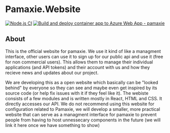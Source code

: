 # Pamaxie.Website
[![Node.js CI](https://github.com/pamaxie/Pamaxie.Website/actions/workflows/node.js.yml/badge.svg)](https://github.com/pamaxie/Pamaxie.Website/actions/workflows/node.js.yml)
[![Build and deploy container app to Azure Web App - pamaxie](https://github.com/pamaxie/Pamaxie.Website/actions/workflows/main_pamaxie.yml/badge.svg)](https://github.com/pamaxie/Pamaxie.Website/actions/workflows/main_pamaxie.yml)

## About
This is the official website for pamaxie. We use it kind of like a managment interface, other users can use it to sign up for our public api and use it (free for non commercial users). This allows them to manage their individual applications (and API tokens) and their account with us and how they recieve news and updates about our project.

We are developing this as a open website which basically can be "looked behind" by everyone so they can see and maybe even get inspired by its source code (or help fix issues with it if they feel like it). The webiste consists of a few modules and is written mostly in React, HTML and CSS. It directly accesses our API.
We do not recommend using this website for configuration related to Pamaxie, we will develop a smaller, more practical website that can serve as a managment interface for pamaxie to prevent people from having to host unnessecary components in the future (we will link it here once we have something to show)
